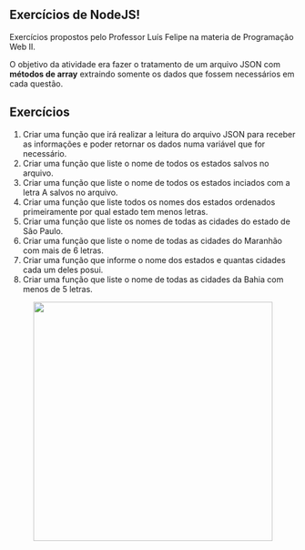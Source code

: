 <h2>Exercícios de NodeJS!</h2>

<p>Exercícios propostos pelo Professor Luís Felipe na materia de Programação Web II.</p>

<p>O objetivo da atividade era fazer o tratamento de um arquivo JSON com <strong>métodos de array</strong> extraindo somente os dados que fossem necessários em cada questão.</p>

<h2>Exercícios</h2>

<div align=left>

1. Criar uma função que irá realizar a leitura do arquivo JSON para receber as informações e poder retornar os dados numa variável que for necessário.<br>
2. Criar uma função que liste o nome de todos os estados salvos no arquivo.<br>
3. Criar uma função que liste o nome de todos os estados inciados com a letra A salvos no arquivo.<br>
4. Criar uma função que liste todos os nomes dos estados ordenados primeiramente por qual estado tem menos letras.<br>
5. Criar uma função que liste os nomes de todas as cidades do estado de São Paulo.<br>
6. Criar uma função que liste o nome de todas as cidades do Maranhão com mais de 6 letras.<br>
7. Criar uma função que informe o nome dos estados e quantas cidades cada um deles posui.<br>
8. Criar uma função que liste o nome de todas as cidades da Bahia com menos de 5 letras.<br>

</div>

<div align=center>

  <img src="https://miro.medium.com/max/600/0*kjOwhsnRP6o9upOd.png" width=420>

</div>

